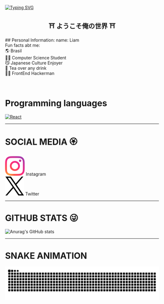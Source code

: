 [![Typing SVG](https://readme-typing-svg.demolab.com?font=Fira+Code&size=35&duration=2000&pause=3000&center=true&width=435&lines=%E3%81%93%E3%82%93%E3%81%AB%E3%81%A1%E3%81%AF+%E3%81%BF%E3%82%93%E3%81%AA)](https://git.io/typing-svg)
<!--ABOUT ME SECTION-->
<div>
    <h2 align="center"> ⛩ ようこそ俺の世界 ⛩</h2>
    <div align="center">
        <img src="" align="right">
    </div>
</div>
## Personal Information:
name: Liam <br/>
Fun facts abt me: <br/>
🌎 Brasil  <br/>
👨‍🎓 Computer Science Student <br/> 
😼 Japanese Culture Enjoyer <br/> 
🍵 Tea over any drink  <br/>
👨‍💻 FrontEnd Hackerman <br/> 
<br/>
<br/>

# Programming languages
<a href="https://react.dev/learn">
  <img src="https://cdn.jsdelivr.net/gh/devicons/devicon/icons/react/react-original.svg" alt="React" width="40" height="40"/>
</a>

---

# SOCIAL MEDIA 🏵️

[![Instagram](./assets/instagram-logo.png)](https://instagram.com) Instagram  
[![X (Twitter)](./assets/X-Logo.png)](https://x.com) Twitter  

---
# GITHUB STATS 😜
![Anurag's GitHub stats](https://github-readme-stats.vercel.app/api?username=SUGURU-Get0U&show_icons=true&theme=tokyonight)

---
# SNAKE ANIMATION

![snake gif](https://raw.githubusercontent.com/SUGURU-Get0U/SUGURU-Get0U/output/github-contribution-grid-snake.svg)
